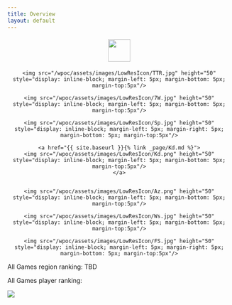 ```yaml
---
title: Overview
layout: default
---
```


<div align="center">
	<a href="{{ site.baseurl }}{% link _page/Ccs.md %}">
		<img src="/wpoc/assets/images/LowResIcon/Ccs.png" height="50" style="display: inline-block; margin-left: 5px; margin-right: 5px; margin-bottom: 5px; margin-top:5px"/>
	</a>
	
	<img src="/wpoc/assets/images/LowResIcon/TTR.jpg" height="50" style="display: inline-block; margin-left: 5px; margin-bottom: 5px; margin-top:5px"/>

	<img src="/wpoc/assets/images/LowResIcon/7W.jpg" height="50" style="display: inline-block; margin-left: 5px; margin-bottom: 5px; margin-top:5px"/>

	<img src="/wpoc/assets/images/LowResIcon/Sp.jpg" height="50" style="display: inline-block; margin-left: 5px; margin-right: 5px; margin-bottom: 5px; margin-top:5px"/>

	<a href="{{ site.baseurl }}{% link _page/Kd.md %}">
	<img src="/wpoc/assets/images/LowResIcon/Kd.png" height="50" style="display: inline-block; margin-left: 5px; margin-bottom: 5px; margin-top:5px"/>
	</a>


	<img src="/wpoc/assets/images/LowResIcon/Az.png" height="50" style="display: inline-block; margin-left: 5px; margin-bottom: 5px; margin-top:5px"/>
	
	<img src="/wpoc/assets/images/LowResIcon/Ws.jpg" height="50" style="display: inline-block; margin-left: 5px; margin-bottom: 5px; margin-top:5px"/>
	
	<img src="/wpoc/assets/images/LowResIcon/FS.jpg" height="50" style="display: inline-block; margin-left: 5px; margin-right: 5px; margin-bottom: 5px; margin-top:5px"/>
</div>








<div>
All Games region ranking: TBD

All Games player ranking: 
</div>

<div align="left">
 <img src="/wpoc/assets/images/AllGamesRanking.png" style="display: block; margin-bottom: 5px"/>
</div>


<!---
{% for post in site.tags.7W %}
{{ post.excerpt }}
{% endfor %}
<br>
-->





